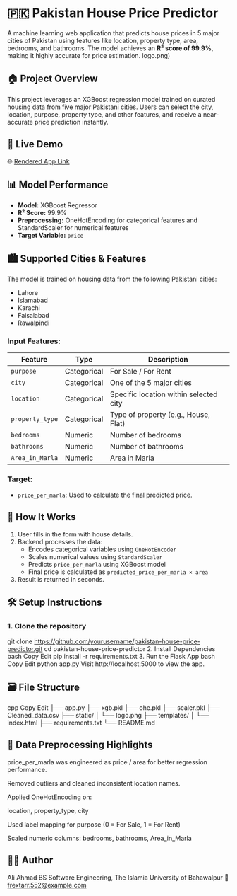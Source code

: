 # 🇵🇰 Pakistan House Price Predictor

A machine learning web application that predicts house prices in 5 major cities of Pakistan using features like location, property type, area, bedrooms, and bathrooms. The model achieves an **R² score of 99.9%**, making it highly accurate for price estimation.
logo.png)

## 🏠 Project Overview

This project leverages an XGBoost regression model trained on curated housing data from five major Pakistani cities. Users can select the city, location, purpose, property type, and other features, and receive a near-accurate price prediction instantly.

## 🚀 Live Demo

🌐 [Rendered App Link](https://your-render-link.com)

## 📊 Model Performance

- **Model:** XGBoost Regressor  
- **R² Score:** 99.9%  
- **Preprocessing:** OneHotEncoding for categorical features and StandardScaler for numerical features  
- **Target Variable:** `price`

## 🏙️ Supported Cities & Features

The model is trained on housing data from the following Pakistani cities:

- Lahore
- Islamabad
- Karachi
- Faisalabad
- Rawalpindi

### Input Features:

| Feature         | Type        | Description |
|----------------|-------------|-------------|
| `purpose`       | Categorical | For Sale / For Rent |
| `city`          | Categorical | One of the 5 major cities |
| `location`      | Categorical | Specific location within selected city |
| `property_type` | Categorical | Type of property (e.g., House, Flat) |
| `bedrooms`      | Numeric     | Number of bedrooms |
| `bathrooms`     | Numeric     | Number of bathrooms |
| `Area_in_Marla` | Numeric     | Area in Marla |

### Target:

- `price_per_marla`: Used to calculate the final predicted price.

## 🧠 How It Works

1. User fills in the form with house details.
2. Backend processes the data:
   - Encodes categorical variables using `OneHotEncoder`
   - Scales numerical values using `StandardScaler`
   - Predicts `price_per_marla` using XGBoost model
   - Final price is calculated as `predicted_price_per_marla × area`
3. Result is returned in seconds.

## 🛠️ Setup Instructions

### 1. Clone the repository


git clone https://github.com/yourusername/pakistan-house-price-predictor.git
cd pakistan-house-price-predictor
2. Install Dependencies
bash
Copy
Edit
pip install -r requirements.txt
3. Run the Flask App
bash
Copy
Edit
python app.py
Visit http://localhost:5000 to view the app.

## 🗃️ File Structure
cpp
Copy
Edit
├── app.py
├── xgb.pkl
├── ohe.pkl
├── scaler.pkl
├── Cleaned_data.csv
├── static/
│   └── logo.png
├── templates/
│   └── index.html
├── requirements.txt
└── README.md
## 🧹 Data Preprocessing Highlights
price_per_marla was engineered as price / area for better regression performance.

Removed outliers and cleaned inconsistent location names.

Applied OneHotEncoding on:

location, property_type, city

Used label mapping for purpose (0 = For Sale, 1 = For Rent)

Scaled numeric columns: bedrooms, bathrooms, Area_in_Marla

## 👨‍💻 Author
Ali Ahmad
BS Software Engineering, The Islamia University of Bahawalpur
📧 frextarr.552@example.com
